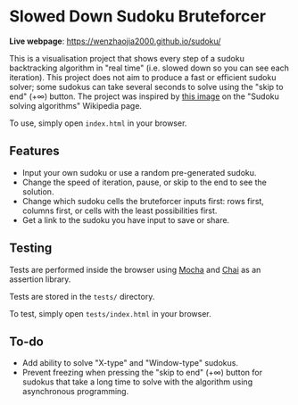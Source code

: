 # Slowed Down Sudoku Bruteforcer

**Live webpage**: https://wenzhaojia2000.github.io/sudoku/

This is a visualisation project that shows every step of a sudoku backtracking algorithm in "real time" (i.e. slowed down so you can see each iteration). This project does not aim to produce a fast or efficient sudoku solver; some sudokus can take several seconds to solve using the "skip to end" (+∞) button. The project was inspired by [this image](https://commons.wikimedia.org/wiki/File:Sudoku_solved_by_bactracking.gif) on the "Sudoku solving algorithms" Wikipedia page.

To use, simply open `index.html` in your browser.

## Features

- Input your own sudoku or use a random pre-generated sudoku.
- Change the speed of iteration, pause, or skip to the end to see the solution.
- Change which sudoku cells the bruteforcer inputs first: rows first, columns first, or cells with the least possibilities first.
- Get a link to the sudoku you have input to save or share.

## Testing

Tests are performed inside the browser using [Mocha](https://mochajs.org/) and [Chai](https://www.chaijs.com/) as an assertion library.

Tests are stored in the `tests/` directory.

To test, simply open `tests/index.html` in your browser.

## To-do

- Add ability to solve "X-type" and "Window-type" sudokus.
- Prevent freezing when pressing the "skip to end" (+∞) button for sudokus that take a long time to solve with the algorithm using asynchronous programming.
